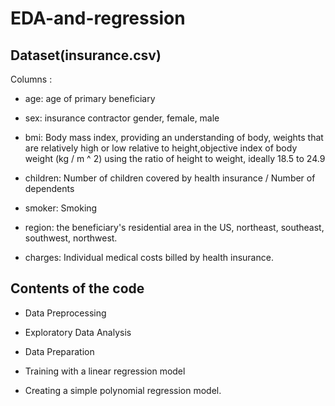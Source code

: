 # EDA-and-regression

## Dataset(insurance.csv)

Columns :

- age: age of primary beneficiary

- sex: insurance contractor gender, female, male

- bmi: Body mass index, providing an understanding of body, weights that are relatively high or low relative to height,objective index of body weight (kg / m ^ 2) using the ratio of height to weight, ideally 18.5 to 24.9

- children: Number of children covered by health insurance / Number of dependents

- smoker: Smoking

- region: the beneficiary's residential area in the US, northeast, southeast, southwest, northwest.

- charges: Individual medical costs billed by health insurance.

## Contents of the code 

- Data Preprocessing

- Exploratory Data Analysis

- Data Preparation

- Training with a linear regression model

- Creating a simple polynomial regression model.
